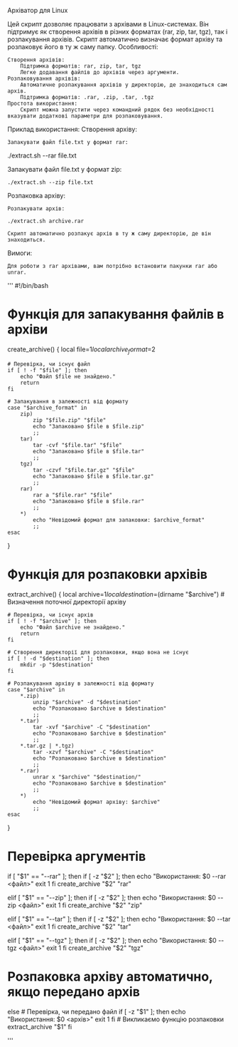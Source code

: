 Архіватор для Linux

Цей скрипт дозволяє працювати з архівами в Linux-системах. Він підтримує як створення архівів в різних форматах (rar, zip, tar, tgz), так і розпакування архівів. Скрипт автоматично визначає формат архіву та розпаковує його в ту ж саму папку.
Особливості:

    Створення архівів:
        Підтримка форматів: rar, zip, tar, tgz
        Легке додавання файлів до архівів через аргументи.
    Розпаковування архівів:
        Автоматичне розпакування архівів у директорію, де знаходиться сам архів.
        Підтримка форматів: .rar, .zip, .tar, .tgz
    Простота використання:
        Скрипт можна запустити через командний рядок без необхідності вказувати додаткові параметри для розпаковування.

Приклад використання:
Створення архіву:

    Запакувати файл file.txt у формат rar:

./extract.sh --rar file.txt

Запакувати файл file.txt у формат zip:

    ./extract.sh --zip file.txt

Розпаковка архіву:

    Розпакувати архів:

    ./extract.sh archive.rar

    Скрипт автоматично розпакує архів в ту ж саму директорію, де він знаходиться.

Вимоги:

    Для роботи з rar архівами, вам потрібно встановити пакунки rar або unrar.



''' 
#!/bin/bash

# Функція для запакування файлів в архіви
create_archive() {
    local file=$1
    local archive_format=$2

    # Перевірка, чи існує файл
    if [ ! -f "$file" ]; then
        echo "Файл $file не знайдено."
        return
    fi

    # Запакування в залежності від формату
    case "$archive_format" in
        zip)
            zip "$file.zip" "$file"
            echo "Запаковано $file в $file.zip"
            ;;
        tar)
            tar -cvf "$file.tar" "$file"
            echo "Запаковано $file в $file.tar"
            ;;
        tgz)
            tar -czvf "$file.tar.gz" "$file"
            echo "Запаковано $file в $file.tar.gz"
            ;;
        rar)
            rar a "$file.rar" "$file"
            echo "Запаковано $file в $file.rar"
            ;;
        *)
            echo "Невідомий формат для запаковки: $archive_format"
            ;;
    esac
}

# Функція для розпаковки архівів
extract_archive() {
    local archive=$1
    local destination=$(dirname "$archive")  # Визначення поточної директорії архіву

    # Перевірка, чи існує архів
    if [ ! -f "$archive" ]; then
        echo "Файл $archive не знайдено."
        return
    fi

    # Створення директорії для розпаковки, якщо вона не існує
    if [ ! -d "$destination" ]; then
        mkdir -p "$destination"
    fi

    # Розпакування архіву в залежності від формату
    case "$archive" in
        *.zip)
            unzip "$archive" -d "$destination"
            echo "Розпаковано $archive в $destination"
            ;;
        *.tar)
            tar -xvf "$archive" -C "$destination"
            echo "Розпаковано $archive в $destination"
            ;;
        *.tar.gz | *.tgz)
            tar -xzvf "$archive" -C "$destination"
            echo "Розпаковано $archive в $destination"
            ;;
        *.rar)
            unrar x "$archive" "$destination/"
            echo "Розпаковано $archive в $destination"
            ;;
        *)
            echo "Невідомий формат архіву: $archive"
            ;;
    esac
}

# Перевірка аргументів
if [ "$1" == "--rar" ]; then
    if [ -z "$2" ]; then
        echo "Використання: $0 --rar <файл>"
        exit 1
    fi
    create_archive "$2" "rar"

elif [ "$1" == "--zip" ]; then
    if [ -z "$2" ]; then
        echo "Використання: $0 --zip <файл>"
        exit 1
    fi
    create_archive "$2" "zip"

elif [ "$1" == "--tar" ]; then
    if [ -z "$2" ]; then
        echo "Використання: $0 --tar <файл>"
        exit 1
    fi
    create_archive "$2" "tar"

elif [ "$1" == "--tgz" ]; then
    if [ -z "$2" ]; then
        echo "Використання: $0 --tgz <файл>"
        exit 1
    fi
    create_archive "$2" "tgz"

# Розпаковка архіву автоматично, якщо передано архів
else
    # Перевірка, чи передано файл
    if [ -z "$1" ]; then
        echo "Використання: $0 <архів>"
        exit 1
    fi
    # Викликаємо функцію розпаковки
    extract_archive "$1"
fi

'''
